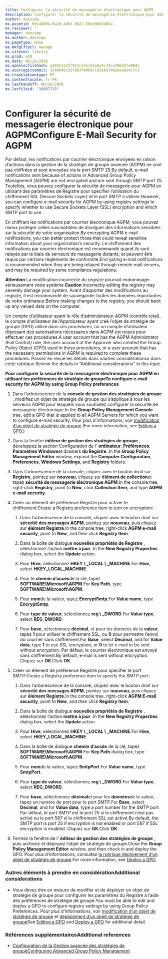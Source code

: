 ```yaml
---
title: Configurer la sécurité de messagerie électronique pour AGPM
description: Configurer la sécurité de messagerie électronique pour AGPM
author: dansimp
ms.assetid: b9c48894-0a10-4d03-8027-50ed3b02485a
ms.reviewer: ''
manager: dansimp
ms.author: dansimp
ms.pagetype: mdop
ms.mktglfcycl: manage
ms.sitesec: library
ms.prod: w10
ms.date: 06/16/2016
ms.openlocfilehash: a384c2a21f912ca7ec55a5e4c74ca7062bfe864c
ms.sourcegitcommit: 354664bc527d93f80687cd2eba70d1eea024c7c3
ms.translationtype: MT
ms.contentlocale: fr-FR
ms.lasthandoff: 06/26/2020
ms.locfileid: "10807729"
---
```

# <span data-ttu-id="2734a-103">Configurer la sécurité de messagerie électronique pour AGPM</span><span class="sxs-lookup"><span data-stu-id="2734a-103">Configure E-Mail Security for AGPM</span></span>


<span data-ttu-id="2734a-104">Par défaut, les notifications par courrier électronique envoyées en raison d’actions dans la gestion de la stratégie de groupe avancée (AGPM) ne sont pas chiffrées et sont envoyées via le port SMTP 25.</span><span class="sxs-lookup"><span data-stu-id="2734a-104">By default, e-mail notifications sent because of actions in Advanced Group Policy Management (AGPM) are not encrypted and are sent through SMTP port 25.</span></span> <span data-ttu-id="2734a-105">Toutefois, vous pouvez configurer la sécurité de messagerie pour AGPM en utilisant des paramètres de Registre pour spécifier l’utilisation du chiffrement SSL (Secure Sockets Layer) et le port SMTP à utiliser.</span><span class="sxs-lookup"><span data-stu-id="2734a-105">However, you can configure e-mail security for AGPM by using registry settings to specify whether to use Secure Sockets Layer (SSL) encryption and which SMTP port to use.</span></span>

<span data-ttu-id="2734a-106">En chiffrant les notifications par courrier électronique AGPM, vous pouvez mieux protéger celles susceptibles de divulguer des informations sensibles sur la sécurité de votre organisation.</span><span class="sxs-lookup"><span data-stu-id="2734a-106">By encrypting AGPM e-mail notifications, you can better protect those that could reveal sensitive information about your organization’s security.</span></span> <span data-ttu-id="2734a-107">Le chiffrement des notifications par courrier électronique est recommandé quand ils sont relayés par le biais de serveurs de messagerie distants, et peuvent être requis par certains règlements de conformité.</span><span class="sxs-lookup"><span data-stu-id="2734a-107">Encrypting e-mail notifications is recommended when they are being relayed through remote mail servers, and may be required by some compliance regulations.</span></span>

<span data-ttu-id="2734a-108">**Attention**  La modification incorrecte du registre pourrait endommager sérieusement votre système.</span><span class="sxs-lookup"><span data-stu-id="2734a-108">**Caution** Incorrectly editing the registry may severely damage your system.</span></span> <span data-ttu-id="2734a-109">Avant d’apporter des modifications au registre, il est recommandé de sauvegarder toutes les données importantes de votre ordinateur.</span><span class="sxs-lookup"><span data-stu-id="2734a-109">Before making changes to the registry, you should back up any valued data on the computer.</span></span>

 

<span data-ttu-id="2734a-110">Un compte d’utilisateur ayant le rôle d’administrateur AGPM (contrôle total), le compte d’utilisateur de l’Approbateur ayant créé l’objet de stratégie de groupe (GPO) utilisé dans ces procédures, ou un compte d’utilisateur disposant des autorisations nécessaires dans AGPM est requis pour effectuer ces procédures.</span><span class="sxs-lookup"><span data-stu-id="2734a-110">A user account that has the AGPM Administrator (Full Control) role, the user account of the Approver who created the Group Policy Object (GPO) used in these procedures, or a user account that has the necessary permissions in AGPM is required to complete these procedures.</span></span> <span data-ttu-id="2734a-111">Passez en revue les détails dans «autres considérations» dans cette rubrique.</span><span class="sxs-lookup"><span data-stu-id="2734a-111">Review the details in "Additional considerations" in this topic.</span></span>

**<span data-ttu-id="2734a-112">Pour configurer la sécurité de la messagerie électronique pour AGPM en utilisant les préférences de stratégie de groupe</span><span class="sxs-lookup"><span data-stu-id="2734a-112">To configure e-mail security for AGPM by using Group Policy preferences</span></span>**

1.  <span data-ttu-id="2734a-113">Dans l’arborescence de la **console de gestion des stratégies de groupe** , modifiez un objet de stratégie de groupe qui s’applique à tous les serveurs AGPM pour lesquels vous souhaitez configurer la sécurité de messagerie électronique.</span><span class="sxs-lookup"><span data-stu-id="2734a-113">In the **Group Policy Management Console** tree, edit a GPO that is applied to all AGPM Servers for which you want to configure e-mail security.</span></span> <span data-ttu-id="2734a-114">Pour plus d’informations, voir [modification d’un objet de stratégie de groupe](editing-a-gpo-agpm40.md).</span><span class="sxs-lookup"><span data-stu-id="2734a-114">(For more information, see [Editing a GPO](editing-a-gpo-agpm40.md).)</span></span>

2.  <span data-ttu-id="2734a-115">Dans la fenêtre **éditeur de gestion des stratégies de groupe** , développez la section Configuration de l' **ordinateur**, **Préférences**, **Paramètres Windows**et dossiers **du Registre** .</span><span class="sxs-lookup"><span data-stu-id="2734a-115">In the **Group Policy Management Editor** window, expand the **Computer Configuration**, **Preferences**, **Windows Settings**, and **Registry** folders.</span></span>

3.  <span data-ttu-id="2734a-116">Dans l’arborescence de la console, cliquez avec le bouton droit sur **Registre**, pointez sur **nouveau**, cliquez sur **élément de collection**et tapez **sécurité de messagerie électronique AGPM**.</span><span class="sxs-lookup"><span data-stu-id="2734a-116">In the console tree, right-click **Registry**, point to **New**, click **Collection Item**, and type **AGPM e-mail security**.</span></span>

4.  <span data-ttu-id="2734a-117">Créer un élément de préférence Registre pour activer le chiffrement:</span><span class="sxs-lookup"><span data-stu-id="2734a-117">Create a Registry preference item to turn on encryption:</span></span>

    1.  <span data-ttu-id="2734a-118">Dans l’arborescence de la console, cliquez avec le bouton droit sur **sécurité des messages AGPM**, pointez sur **nouveau**, puis cliquez sur **élément Registre**.</span><span class="sxs-lookup"><span data-stu-id="2734a-118">In the console tree, right-click **AGPM e-mail security**, point to **New**, and then click **Registry Item**.</span></span>

    2.  <span data-ttu-id="2734a-119">Dans la boîte de dialogue **nouvelles propriétés de Registre** , sélectionnez l’action **mettre à jour** .</span><span class="sxs-lookup"><span data-stu-id="2734a-119">In the **New Registry Properties** dialog box, select the **Update** action.</span></span>

    3.  <span data-ttu-id="2734a-120">Pour **Hive**, sélectionnez **HKEY \ _LOCAL \ _MACHINE**.</span><span class="sxs-lookup"><span data-stu-id="2734a-120">For **Hive**, select **HKEY\_LOCAL\_MACHINE**.</span></span>

    4.  <span data-ttu-id="2734a-121">Pour le **chemin d’accès**de la clé, tapez **SOFTWARE\\Microsoft\\AGPM**.</span><span class="sxs-lookup"><span data-stu-id="2734a-121">For **Key Path**, type **SOFTWARE\\Microsoft\\AGPM**.</span></span>

    5.  <span data-ttu-id="2734a-122">Pour **nom**de la valeur, tapez **EncryptSmtp**.</span><span class="sxs-lookup"><span data-stu-id="2734a-122">For **Value name**, type **EncryptSmtp**.</span></span>

    6.  <span data-ttu-id="2734a-123">Pour **type de valeur**, sélectionnez **reg \ _DWORD**.</span><span class="sxs-lookup"><span data-stu-id="2734a-123">For **Value type**, select **REG\_DWORD**.</span></span>

    7.  <span data-ttu-id="2734a-124">Pour **base**, sélectionnez **décimal**, et pour les données de la **valeur**, tapez **1** pour utiliser le chiffrement SSL, ou **0** pour permettre l’envoi du courrier sans chiffrement.</span><span class="sxs-lookup"><span data-stu-id="2734a-124">For **Base**, select **Decimal**, and for **Value data**, type **1** to use SSL encryption, or **0** to let e-mail to be sent without encryption.</span></span> <span data-ttu-id="2734a-125">Par défaut, le courrier électronique est envoyé sans chiffrement.</span><span class="sxs-lookup"><span data-stu-id="2734a-125">By default, e-mail is sent without encryption.</span></span> <span data-ttu-id="2734a-126">Cliquez sur **OK**.</span><span class="sxs-lookup"><span data-stu-id="2734a-126">Click **OK**.</span></span>

5.  <span data-ttu-id="2734a-127">Créer un élément de préférence Registre pour spécifier le port SMTP:</span><span class="sxs-lookup"><span data-stu-id="2734a-127">Create a Registry preference item to specify the SMTP port:</span></span>

    1.  <span data-ttu-id="2734a-128">Dans l’arborescence de la console, cliquez avec le bouton droit sur **sécurité des messages AGPM**, pointez sur **nouveau**, puis cliquez sur **élément Registre**.</span><span class="sxs-lookup"><span data-stu-id="2734a-128">In the console tree, right-click **AGPM E-mail security**, point to **New**, and then click **Registry Item**.</span></span>

    2.  <span data-ttu-id="2734a-129">Dans la boîte de dialogue **nouvelles propriétés de Registre** , sélectionnez l’action **mettre à jour** .</span><span class="sxs-lookup"><span data-stu-id="2734a-129">In the **New Registry Properties** dialog box, select the **Update** action.</span></span>

    3.  <span data-ttu-id="2734a-130">Pour **Hive**, sélectionnez **HKEY \ _LOCAL \ _MACHINE**.</span><span class="sxs-lookup"><span data-stu-id="2734a-130">For **Hive**, select **HKEY\_LOCAL\_MACHINE**.</span></span>

    4.  <span data-ttu-id="2734a-131">Dans la boîte de dialogue **chemin d’accès** de la clé, tapez **SOFTWARE\\Microsoft\\AGPM**.</span><span class="sxs-lookup"><span data-stu-id="2734a-131">For **Key Path** dialog box, type **SOFTWARE\\Microsoft\\AGPM**.</span></span>

    5.  <span data-ttu-id="2734a-132">Pour **nom**de la valeur, tapez **SmtpPort**.</span><span class="sxs-lookup"><span data-stu-id="2734a-132">For **Value name**, type **SmtpPort**.</span></span>

    6.  <span data-ttu-id="2734a-133">Pour **type de valeur**, sélectionnez **reg \ _DWORD**.</span><span class="sxs-lookup"><span data-stu-id="2734a-133">For **Value type**, select **REG\_DWORD**.</span></span>

    7.  <span data-ttu-id="2734a-134">Pour **base**, sélectionnez **décimal**et pour les **données**de la valeur, tapez un numéro de port pour le port SMTP.</span><span class="sxs-lookup"><span data-stu-id="2734a-134">For **Base**, select **Decimal**, and for **Value data**, type a port number for the SMTP port.</span></span> <span data-ttu-id="2734a-135">Par défaut, le port SMTP est le port 25 si le chiffrement n’est pas activé ou le port 587 si le chiffrement SSL est activé.</span><span class="sxs-lookup"><span data-stu-id="2734a-135">By default, the SMTP port is port 25 if encryption is not enabled or port 587 if SSL encryption is enabled.</span></span> <span data-ttu-id="2734a-136">Cliquez sur **OK**.</span><span class="sxs-lookup"><span data-stu-id="2734a-136">Click **OK**.</span></span>

6.  <span data-ttu-id="2734a-137">Fermez la fenêtre de l' **éditeur de gestion des stratégies de groupe** , puis archivez et déployez l’objet de stratégie de groupe.</span><span class="sxs-lookup"><span data-stu-id="2734a-137">Close the **Group Policy Management Editor** window, and then check in and deploy the GPO.</span></span> <span data-ttu-id="2734a-138">Pour plus d’informations, consultez [la rubrique déploiement d’un objet de stratégie de groupe](deploy-a-gpo-agpm40.md).</span><span class="sxs-lookup"><span data-stu-id="2734a-138">For more information, see [Deploy a GPO](deploy-a-gpo-agpm40.md).</span></span>

### <span data-ttu-id="2734a-139">Autres éléments à prendre en considération</span><span class="sxs-lookup"><span data-stu-id="2734a-139">Additional considerations</span></span>

-   <span data-ttu-id="2734a-140">Vous devez être en mesure de modifier et de déployer un objet de stratégie de groupe pour configurer les paramètres du Registre à l’aide des préférences de stratégie de groupe.</span><span class="sxs-lookup"><span data-stu-id="2734a-140">You must be able to edit and deploy a GPO to configure registry settings by using Group Policy Preferences.</span></span> <span data-ttu-id="2734a-141">Pour plus d’informations, voir [modification d’un objet de stratégie de groupe](editing-a-gpo-agpm40.md) et [déploiement d’un objet de stratégie de groupe](deploy-a-gpo-agpm40.md)</span><span class="sxs-lookup"><span data-stu-id="2734a-141">See [Editing a GPO](editing-a-gpo-agpm40.md) and [Deploy a GPO](deploy-a-gpo-agpm40.md) for additional detail.</span></span>

### <span data-ttu-id="2734a-142">Références supplémentaires</span><span class="sxs-lookup"><span data-stu-id="2734a-142">Additional references</span></span>

-   [<span data-ttu-id="2734a-143">Configuration de la Gestion avancée des stratégies de groupe</span><span class="sxs-lookup"><span data-stu-id="2734a-143">Configuring Advanced Group Policy Management</span></span>](configuring-advanced-group-policy-management-agpm40.md)

 

 





